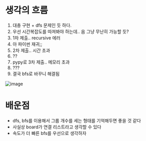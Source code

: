 # 생각의 흐름
1. 대충 구현 + dfs 문제인 듯 하다.
2. 우선 시간복잡도를 따져봐야 하는데.. 음 그냥 무난히 가능할 듯?
3. 1차 제출.. recursive 에러
4. 아 파이썬 재귀;;
5. 2차 제출.. 시간 초과
6. ??
7. pypy로 3차 제출.. 메모리 초과
8. ???
9. 결국 bfs로 바꾸니 해결됨

![image](https://github.com/user-attachments/assets/d9994d64-a178-4184-a297-ac84b5b6e393)

# 배운점
- dfs, bfs를 이용해서 그룹 개수를 세는 형태를 기억해두면 좋을 것 같다
- 사실상 board가 연결 리스트라고 생각할 수 있다
- 속도가 더 빠른 bfs를 우선으로 생각하자
